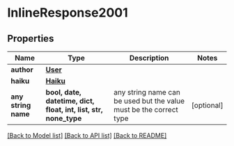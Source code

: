 # InlineResponse2001


## Properties
Name | Type | Description | Notes
------------ | ------------- | ------------- | -------------
**author** | [**User**](User.md) |  | 
**haiku** | [**Haiku**](Haiku.md) |  | 
**any string name** | **bool, date, datetime, dict, float, int, list, str, none_type** | any string name can be used but the value must be the correct type | [optional]

[[Back to Model list]](../README.md#documentation-for-models) [[Back to API list]](../README.md#documentation-for-api-endpoints) [[Back to README]](../README.md)



